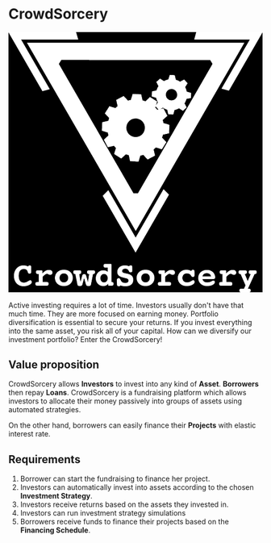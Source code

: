 # CrowdSorcery

![logo](crowd-sorcery-logo.png)

Active investing requires a lot of time. Investors usually don't have that much
time. They are more focused on earning money. Portfolio diversification is
essential to secure your returns. If you invest everything into the same asset,
you risk all of your capital. How can we diversify our investment portfolio?
Enter the CrowdSorcery!

## Value proposition

CrowdSorcery allows **Investors** to invest into any kind of **Asset**.
**Borrowers** then repay **Loans**. CrowdSorcery is a fundraising platform which
allows investors to allocate their money passively into groups of assets using
automated strategies.

On the other hand, borrowers can easily finance their **Projects** with elastic
interest rate.

## Requirements

1. Borrower can start the fundraising to finance her project.
2. Investors can automatically invest into assets according to the chosen
   **Investment Strategy**.
3. Investors receive returns based on the assets they invested in.
4. Investors can run investment strategy simulations
5. Borrowers receive funds to finance their projects based on the
   **Financing Schedule**.